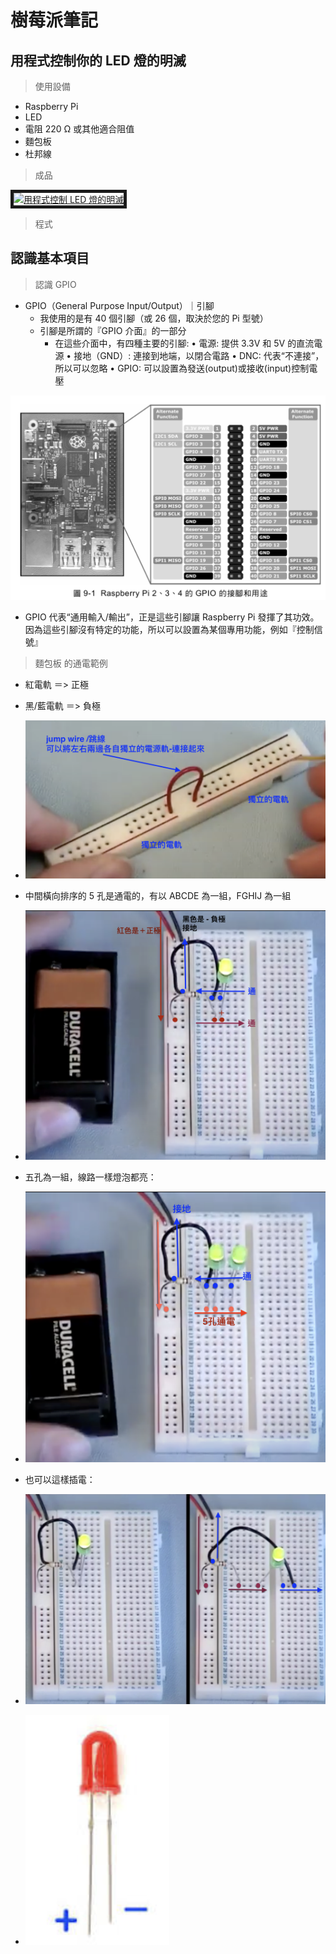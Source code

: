 # 樹莓派筆記

## 用程式控制你的 LED 燈的明滅

> 使用設備

- Raspberry Pi
- LED
- 電阻 220 Ω 或其他適合阻值
- 麵包板
- 杜邦線

> 成品

<a href="https://youtu.be/uKKZ77XTWO0" target="_blank"><img src="http://img.youtube.com/vi/R0uufIdWCD4/0.jpg" alt="用程式控制 LED 燈的明滅" width="3000" height="240" border="5" /></a>

> 程式

## 認識基本項目

> 認識 GPIO

- GPIO（General Purpose Input/Output）｜引腳
  - 我使用的是有 40 個引腳（或 26 個，取決於您的 Pi 型號）
  - 引腳是所謂的『GPIO 介面』的一部分
    - 在這些介面中，有四種主要的引腳:
      • 電源: 提供 3.3V 和 5V 的直流電源
      • 接地（GND）: 連接到地端，以閉合電路
      • DNC: 代表“不連接”，所以可以忽略
      • GPIO: 可以設置為發送(output)或接收(input)控制電壓

![GPIO](images/gpio.png)

- GPIO 代表“通用輸入/輸出”，正是這些引腳讓 Raspberry Pi 發揮了其功效。因為這些引腳沒有特定的功能，所以可以設置為某個專用功能，例如『控制信號』

> 麵包板 的通電範例

- 紅電軌 ＝> 正極
- 黑/藍電軌 ＝> 負極
- ![麵包板](images/breadboard_01.png)

- 中間橫向排序的 5 孔是通電的，有以 ABCDE 為一組，FGHIJ 為一組
- ![麵包板](images/breadboard_02.png)
- 五孔為一組，線路一樣燈泡都亮：
- ![麵包板](images/breadboard_03.png)
- 也可以這樣插電：
- ![麵包板](images/breadboard_04.png)

- ![LED燈](images/長腳正與短腳負.png)
